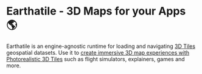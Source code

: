 # Earthatile - 3D Maps for your Apps 🌎

Earthatile is an engine-agnostic runtime for loading and navigating [3D Tiles](https://github.com/CesiumGS/3d-tiles/tree/main#readme) geospatial datasets. Use it to [create immersive 3D map experiences with Photorealistic 3D Tiles](https://cloud.google.com/blog/products/maps-platform/create-immersive-3d-map-experiences-photorealistic-3d-tiles) such as flight simulators, explainers, games and more.
